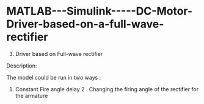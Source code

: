 # MATLAB---Simulink-----DC-Motor-Driver-based-on-a-full-wave-rectifier

3. Driver based on Full-wave rectifier

Description:

The model could be run in two ways :

1. Constant Fire angle delay
2 . Changing the firing angle of the rectifier for the armature

